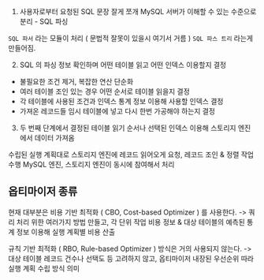 
1. 사용자로부터 요청된 SQL 문장 잘게 쪼개 MySQL 서버가 이해할 수 있는 수준으로 분리 - SQL 파싱

`SQL 파서` 라는 모듈이 처리 ( 문법적 잘못이 있을시 여기서 거름 )
`SQL 파스 트리` 라는게 만들어짐.

2.  SQL 의 파싱 정보 확인하며 어떤 테이블 읽고 어떤 인덱스 이용할지 결정

- 불필요한 조건 제거, 복잡한 연산 단순화
- 여러 테이블 조인 있는 경우 어떤 순서로 테이블 읽을지 결정
- 각 테이블에 사용된 조건과 인덱스 통계 정보 이용해 사용할 인덱스 결정
- 가져온 레코드들 임시 테이블에 넣고 다시 한번 가공해야 하는지 결정

3. 두 번째 단계에서 결정된 테이블 읽기 순서나 선택된 인덱스 이용해 스토리지 엔진에서 데이터 가져옴

수립된 실행 계획대로 스토리지 엔진에 레코드 읽어오게 요청, 레코드 조인 & 정렬 작업 수행
MySQL 엔진, 스토리지 엔진이 동시에 참여해서 처리

## 옵티마이저 종류

현재 대부분은 비용 기반 최적화 ( CBO, Cost-based Optimizer ) 를 사용한다.
-> 쿼리 처리 위한 여러가지 방법 만들고, 각 단위 작업 비용 정보 & 대상 테이블의 예측된 통계 정보 이용해 실행 계획별 비용 산출

규칙 기반 최적화 ( RBO, Rule-based Optimizer ) 방식은 거의 사용되지 않는다.
-> 대상 테이블 레코드 건수나 선택도 등 고려하지 않고, 옵티마이저 내장된 우선순위 따라 실행 계획 수립 방식 의미



